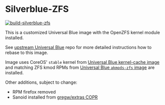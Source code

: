 # Silverblue-ZFS

[![build-silverblue-zfs](https://github.com/0ranki/silverblue-zfs/actions/workflows/build.yml/badge.svg)](https://github.com/0ranki/silverblue-zfs/actions/workflows/build.yml)

This is a customized Universal Blue image with the OpenZFS kernel module installed.

See [upstream Universal Blue](https://github.com/ublue-os/main/) repo for more detailed instructions how
to rebase to this image.

Image uses CoreOS' `stable` kernel from [Universal Blue kernel-cache image](https://ghcr.io/ublue-os/coreos-stable-kernel) and
matching ZFS kmod RPMs from [Universal Blue `akmods-zfs` image](https://ghcr.io/ublue-os/akmods-zfs) are installed.

Other additions, subject to change:
- RPM firefox removed
- Sanoid installed from [gregw/extras COPR](https://copr.fedorainfracloud.org/coprs/gregw/extras)